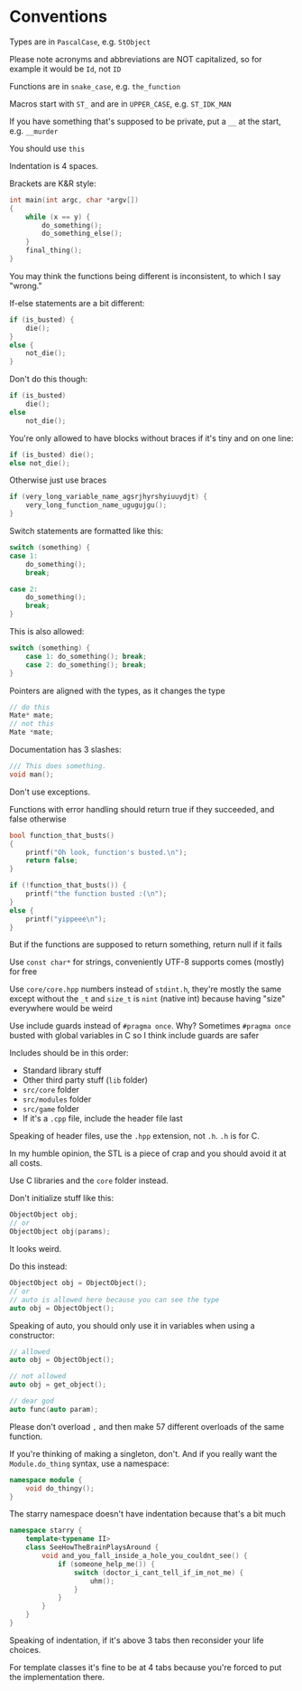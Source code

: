 # Conventions

Types are in `PascalCase`, e.g. `StObject`

Please note acronyms and abbreviations are NOT capitalized, so for example it would be `Id`, not `ID`

Functions are in `snake_case`, e.g. `the_function`

Macros start with `ST_` and are in `UPPER_CASE`, e.g. `ST_IDK_MAN`

If you have something that's supposed to be private, put a `__` at the start, e.g. `__murder`

You should use `this`

Indentation is 4 spaces.

Brackets are K&R style:

```cpp
int main(int argc, char *argv[])
{
    while (x == y) {
        do_something();
        do_something_else();
    }
    final_thing();
}
```

You may think the functions being different is inconsistent, to which I say "wrong."

If-else statements are a bit different:

```cpp
if (is_busted) {
    die();
}
else {
    not_die();
}
```

Don't do this though:
```cpp
if (is_busted)
    die();
else
    not_die();
```

You're only allowed to have blocks without braces if it's tiny and on one line:

```cpp
if (is_busted) die();
else not_die();
```

Otherwise just use braces

```cpp
if (very_long_variable_name_agsrjhyrshyiuuydjt) {
    very_long_function_name_ugugujgu();
}
```

Switch statements are formatted like this:

```cpp
switch (something) {
case 1:
    do_something();
    break;

case 2:
    do_something();
    break;
}
```

This is also allowed:

```cpp
switch (something) {
    case 1: do_something(); break;
    case 2: do_something(); break;
}
```

Pointers are aligned with the types, as it changes the type

```cpp
// do this
Mate* mate;
// not this
Mate *mate;
```

Documentation has 3 slashes:
```cpp
/// This does something.
void man();
```

Don't use exceptions.

Functions with error handling should return true if they succeeded, and false otherwise

```cpp
bool function_that_busts()
{
    printf("Oh look, function's busted.\n");
    return false;
}

if (!function_that_busts()) {
    printf("the function busted :(\n");
}
else {
    printf("yippeee\n");
}
```

But if the functions are supposed to return something, return null if it fails

Use `const char*` for strings, conveniently UTF-8 supports comes (mostly) for free

Use `core/core.hpp` numbers instead of `stdint.h`, they're mostly the same except without the `_t` and `size_t` is `nint` (native int) because having "size" everywhere would be weird

Use include guards instead of `#pragma once`. Why? Sometimes `#pragma once` busted with global variables in C so I think include guards are safer

Includes should be in this order:
- Standard library stuff
- Other third party stuff (`lib` folder)
- `src/core` folder
- `src/modules` folder
- `src/game` folder
- If it's a `.cpp` file, include the header file last

Speaking of header files, use the `.hpp` extension, not `.h`. `.h` is for C.

In my humble opinion, the STL is a piece of crap and you should avoid it at all costs.

Use C libraries and the `core` folder instead.

Don't initialize stuff like this:

```cpp
ObjectObject obj;
// or
ObjectObject obj(params);
```

It looks weird.

Do this instead:

```cpp
ObjectObject obj = ObjectObject();
// or
// auto is allowed here because you can see the type
auto obj = ObjectObject();
```

Speaking of auto, you should only use it in variables when using a constructor:

```cpp
// allowed
auto obj = ObjectObject();

// not allowed
auto obj = get_object();

// dear god
auto func(auto param);
```

Please don't overload `,` and then make 57 different overloads of the same function.

If you're thinking of making a singleton, don't. And if you really want the `Module.do_thing` syntax, use a namespace:

```cpp
namespace module {
    void do_thingy();
}
```

The starry namespace doesn't have indentation because that's a bit much

```cpp
namespace starry {
    template<typename II>
    class SeeHowTheBrainPlaysAround {
        void and_you_fall_inside_a_hole_you_couldnt_see() {
            if (someone_help_me()) {
                switch (doctor_i_cant_tell_if_im_not_me) {
                    uhm();
                }
            }
        }
    }
}
```

Speaking of indentation, if it's above 3 tabs then reconsider your life choices.

For template classes it's fine to be at 4 tabs because you're forced to put the implementation there.